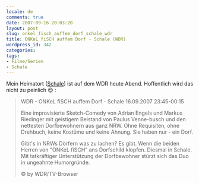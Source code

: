 ```yaml
---
locale: de
comments: true
date: 2007-09-16 20:03:20
layout: post
slug: onkel_fisch_auffem_dorf_schale_wdr
title: ONKeL fiSCH auffem Dorf - Schale (WDR)
wordpress_id: 342
categories:
tags:
- Filme/Serien
- Schale
---
```


Mein Heimatort ([Schale](http://de.wikipedia.org/wiki/Schale_%28Westfalen%29))
ist auf dem WDR heute Abend. Hoffentlich wird das nicht zu peinlich :wink: :

> WDR - ONKeL fiSCH auffem Dorf - Schale 16.09.2007 23:45-00:15
> 
> Eine improvisierte Sketch-Comedy von Adrian Engels und Markus Riedinger mit
> geistigem Beistand von Paulus Venne-busch und den nettesten Dorfbewohnern aus
> ganz NRW. Ohne Requisiten, ohne Drehbuch, keine Kostüme und keine Ahnung. Sie
> haben nur - ein Dorf.
> 
> Gibt's in NRWs Dörfern was zu lachen? Es gibt. Wenn die beiden Herren von
> "ONKeL fiSCH" ans Dorfschild klopfen. Diesmal in Schale. Mit tatkräftiger
> Unterstützung der Dorfbewohner stürzt sich das Duo in ungeahnte Humorgründe.
> 
> &copy; by WDR/TV-Browser
